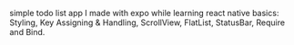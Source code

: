 simple todo list app I made with expo while learning react native basics:
  Styling, Key Assigning & Handling, ScrollView, FlatList, StatusBar, Require and Bind.
